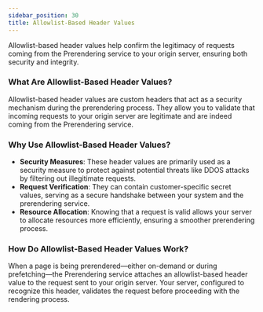 ```yaml
---
sidebar_position: 30
title: Allowlist-Based Header Values
---
```


Allowlist-based header values help confirm the legitimacy of requests coming from the Prerendering service to your origin server, ensuring both security and integrity.

### What Are Allowlist-Based Header Values?

Allowlist-based header values are custom headers that act as a security mechanism during the prerendering process. They allow you to validate that incoming requests to your origin server are legitimate and are indeed coming from the Prerendering service.

### Why Use Allowlist-Based Header Values?

- **Security Measures**: These header values are primarily used as a security measure to protect against potential threats like DDOS attacks by filtering out illegitimate requests.
- **Request Verification**: They can contain customer-specific secret values, serving as a secure handshake between your system and the prerendering service.
- **Resource Allocation**: Knowing that a request is valid allows your server to allocate resources more efficiently, ensuring a smoother prerendering process.

### How Do Allowlist-Based Header Values Work?

When a page is being prerendered—either on-demand or during prefetching—the Prerendering service attaches an allowlist-based header value to the request sent to your origin server. Your server, configured to recognize this header, validates the request before proceeding with the rendering process.

